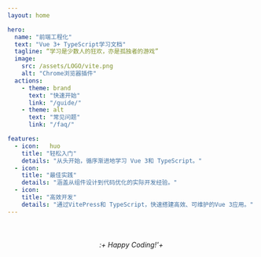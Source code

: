 ```yaml
---
layout: home

hero:
  name: "前端工程化"
  text: "Vue 3+ TypeScript学习文档"
  tagline: “学习是少数人的狂欢，亦是孤独者的游戏”
  image:
    src: /assets/LOGO/vite.png
    alt: "Chrome浏览器插件"
  actions:
    - theme: brand
      text: "快速开始"
      link: "/guide/"
    - theme: alt
      text: "常见问题"
      link: "/faq/"

features:
  - icon:   huo
    title: "轻松入门"
    details: "从头开始，循序渐进地学习 Vue 3和 TypeScript。"
  - icon:
    title: "最佳实践"
    details: "涵盖从组件设计到代码优化的实际开发经验。"
  - icon:
    title: "高效开发"
    details: "通过VitePress和 TypeScript，快速搭建高效、可维护的Vue 3应用。"
---
```


<div style="text-align: center; margin-top:50px;">
  <em>:+ Happy Coding!'+</em>
</div>
